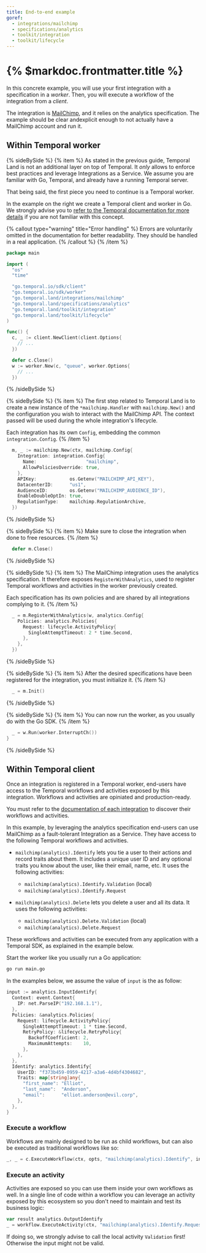 ```yaml
---
title: End-to-end example
goref:
  - integrations/mailchimp
  - specifications/analytics
  - toolkit/integration
  - toolkit/lifecycle
---
```


# {% $markdoc.frontmatter.title %}

In this concrete example, you will use your first integration with a specification
in a *worker*. Then, you will execute a workflow of the integration from a *client*.

The integration is [MailChimp](/integrations/mailchimp-analytics), and it relies
on the analytics specification. The example should be clear andexplicit enough
to not actually have a MailChimp account and run it.

## Within Temporal worker

{% sideBySide %}
{% item %}
As stated in the previous guide, Temporal Land is not an additional layer on top
of Temporal. It *only* allows to enforce best practices and leverage
Integrations as a Service. We assume you are familiar with Go, Temporal, and
already have a running Temporal server.

That being said, the first piece you need to continue is a Temporal worker.

In the example on the right we create a Temporal client and worker in Go.
We strongly advise you to [refer to the Temporal documentation for more
details](https://docs.temporal.io/application-development-guide#run-worker-processes)
if you are not familiar with this concept.

{% callout type="warning" title="Error handling" %}
Errors are voluntarily omitted in the documentation for better readability.
They should be handled in a real application.
{% /callout %}
{% /item %}

```go
package main

import (
  "os"
  "time"

  "go.temporal.io/sdk/client"
  "go.temporal.io/sdk/worker"
  "go.temporal.land/integrations/mailchimp"
  "go.temporal.land/specifications/analytics"
  "go.temporal.land/toolkit/integration"
  "go.temporal.land/toolkit/lifecycle"
)

func() {
  c, _ := client.NewClient(client.Options{
    // ...
  })

  defer c.Close()
  w := worker.New(c, "queue", worker.Options{
    // ...
  })
```
{% /sideBySide %}

{% sideBySide %}
{% item %}
The first step related to Temporal Land is to create a new instance of the
`*mailchimp.Handler` with `mailchimp.New()` and the configuration you wish to
interact with the MailChimp API. The context passed will be used during the whole
integration's lifecycle.

Each integration has its own `Config`, embedding the common `integration.Config`.
{% /item %}

```go
  m, _ := mailchimp.New(ctx, mailchimp.Config{
    Integration: integration.Config{
      Name:                  "mailchimp",
      AllowPoliciesOverride: true,
    },
    APIKey:            os.Getenv("MAILCHIMP_API_KEY"),
    DatacenterID:      "us1",
    AudienceID:        os.Getenv("MAILCHIMP_AUDIENCE_ID"),
    EnableDoubleOptIn: true,
    RegulationType:    mailchimp.RegulationArchive,
  })
```
{% /sideBySide %}

{% sideBySide %}
{% item %}
Make sure to close the integration when done to free resources.
{% /item %}

```go
  defer m.Close()
```
{% /sideBySide %}

{% sideBySide %}
{% item %}
The MailChimp integration uses the analytics specification. It therefore exposes
`RegisterWithAnalytics`, used to register Temporal workflows and activities in
the worker previously created.

Each specification has its own policies and are shared by all integrations
complying to it.
{% /item %}

```go
  _ = m.RegisterWithAnalytics(w, analytics.Config{
    Policies: analytics.Policies{
      Request: lifecycle.ActivityPolicy{
        SingleAttemptTimeout: 2 * time.Second,
      },
    },
  })
```
{% /sideBySide %}

{% sideBySide %}
{% item %}
After the desired specifications have been registered for the integration, you
must initialize it.
{% /item %}

```go
  _ = m.Init()
```
{% /sideBySide %}

{% sideBySide %}
{% item %}
You can now run the worker, as you usually do with the Go SDK.
{% /item %}

```go
  _ = w.Run(worker.InterruptCh())
}
```
{% /sideBySide %}

## Within Temporal client

Once an integration is registered in a Temporal worker, end-users have access to
the Temporal workflows and activities exposed by this integration. Workflows and
activities are opiniated and production-ready.

You must refer to the [documentation of each integration](/ecosystem) to discover
their workflows and activities.

In this example, by leveraging the analytics specification end-users can use
MailChimp as a fault-tolerant Integration as a Service. They have access to the
following Temporal workflows and activities.

- `mailchimp(analytics).Identify` lets you tie a user to their actions and record
  traits about them. It includes a unique user ID and any optional traits you
  know about the user, like their email, name, etc.
  It uses the following activities:
  - `mailchimp(analytics).Identify.Validation` (local)
  - `mailchimp(analytics).Identify.Request`

- `mailchimp(analytics).Delete` lets you delete a user and all its data.
  It uses the following activities:
  - `mailchimp(analytics).Delete.Validation` (local)
  - `mailchimp(analytics).Delete.Request`

These workflows and activities can be executed from any application with a
Temporal SDK, as explained in the example below.

Start the worker like you usually run a Go application:
```bash
go run main.go
```

In the examples below, we assume the value of `input` is the as follow:
```go
input := analytics.InputIdentify{
  Context: event.Context{
    IP: net.ParseIP("192.168.1.1"),
  },
  Policies: &analytics.Policies{
    Request: lifecycle.ActivityPolicy{
      SingleAttemptTimeout: 1 * time.Second,
      RetryPolicy: &lifecycle.RetryPolicy{
        BackoffCoefficient: 2,
        MaximumAttempts:    10,
      },
    },
  },
  Identify: analytics.Identify{
    UserID: "f373b459-0959-4217-a3a6-4d4bf4304682",
    Traits: map[string]any{
      "first_name": "Elliot",
      "last_name":  "Anderson",
      "email":      "elliot.anderson@evil.corp",
    },
  },
}
```

### Execute a workflow

Workflows are mainly designed to be run as child workflows, but can also be
executed as traditional workflows like so:
```go
_, _ = c.ExecuteWorkflow(ctx, opts, "mailchimp(analytics).Identify", input)
```

### Execute an activity

Activities are exposed so you can use them inside your own workflows as well. In
a single line of code within a workflow you can leverage an activity exposed by
this ecosystem so you don't need to maintain and test its business logic:
```go
var result analytics.OutputIdentify
_ = workflow.ExecuteActivity(ctx, "mailchimp(analytics).Identify.Request", input).Get(ctx, &result)
```

If doing so, we strongly advise to call the local activity `Validation` first!
Otherwise the input might not be valid.

